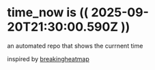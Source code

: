 # time_now is (( 2025-09-20T21:30:00.590Z ))

an automated repo that shows the currnent time

inspired by [breakingheatmap](https://github.com/breakingheatmap/breakingheatmap)